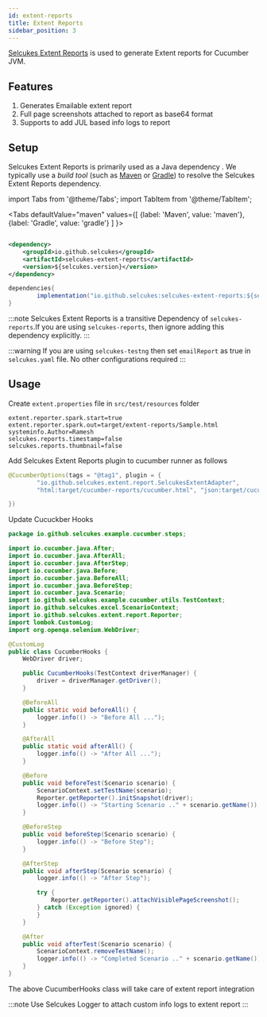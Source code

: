 ```yaml
---
id: extent-reports
title: Extent Reports
sidebar_position: 3
---
```


[Selcukes Extent Reports](https://github.com/selcukes/selcukes-java/tree/master/selcukes-extent-reports) is used to
generate Extent reports for Cucumber JVM.

## Features

1. Generates Emailable extent report
2. Full page screenshots attached to report as base64 format
3. Supports to add JUL based info logs to report

## Setup

Selcukes Extent Reports is primarily used as a Java dependency . We typically use a _build tool_ (such
as [Maven](https://maven.apache.org/) or [Gradle](https://gradle.org/)) to resolve the Selcukes Extent Reports
dependency.

import Tabs from '@theme/Tabs'; import TabItem from '@theme/TabItem';

<Tabs defaultValue="maven"
values={[
{label: 'Maven', value: 'maven'},{label: 'Gradle', value: 'gradle'}
]
}>

<TabItem value="maven">

```xml

<dependency>
    <groupId>io.github.selcukes</groupId>
    <artifactId>selcukes-extent-reports</artifactId>
    <version>${selcukes.version}</version>
</dependency>
```

</TabItem>
<TabItem value="gradle">

```java
dependencies{
        implementation("io.github.selcukes:selcukes-extent-reports:${selcukes.version}")
}
```

</TabItem>
</Tabs>

:::note 
Selcukes Extent Reports is a transitive Dependency of `selcukes-reports`.If you are using `selcukes-reports`,
then ignore adding this dependency explicitly.
:::

:::warning 
If you are using `selcukes-testng` then  set `emailReport` as true in `selcukes.yaml` file. No other configurations required
:::

## Usage

Create `extent.properties` file in `src/test/resources` folder

```shell
extent.reporter.spark.start=true
extent.reporter.spark.out=target/extent-reports/Sample.html
systeminfo.Author=Ramesh
selcukes.reports.timestamp=false
selcukes.reports.thumbnail=false
```

Add Selcukes Extent Reports plugin to cucumber runner as follows

```java
@CucumberOptions(tags = "@tag1", plugin = {
        "io.github.selcukes.extent.report.SelcukesExtentAdapter",
        "html:target/cucumber-reports/cucumber.html", "json:target/cucumber-reports/cucumber.json"

})
```
Update Cucuckber Hooks 
```java
package io.github.selcukes.example.cucumber.steps;

import io.cucumber.java.After;
import io.cucumber.java.AfterAll;
import io.cucumber.java.AfterStep;
import io.cucumber.java.Before;
import io.cucumber.java.BeforeAll;
import io.cucumber.java.BeforeStep;
import io.cucumber.java.Scenario;
import io.github.selcukes.example.cucumber.utils.TestContext;
import io.github.selcukes.excel.ScenarioContext;
import io.github.selcukes.extent.report.Reporter;
import lombok.CustomLog;
import org.openqa.selenium.WebDriver;

@CustomLog
public class CucumberHooks {
	WebDriver driver;

	public CucumberHooks(TestContext driverManager) {
		driver = driverManager.getDriver();
	}

	@BeforeAll
	public static void beforeAll() {
		logger.info(() -> "Before All ...");
	}

	@AfterAll
	public static void afterAll() {
		logger.info(() -> "After All ...");
	}

	@Before
	public void beforeTest(Scenario scenario) {
		ScenarioContext.setTestName(scenario);
		Reporter.getReporter().initSnapshot(driver);
		logger.info(() -> "Starting Scenario .." + scenario.getName());
	}

	@BeforeStep
	public void beforeStep(Scenario scenario) {
		logger.info(() -> "Before Step");
	}

	@AfterStep
	public void afterStep(Scenario scenario) {
		logger.info(() -> "After Step");

		try {
			Reporter.getReporter().attachVisiblePageScreenshot();
		} catch (Exception ignored) {
		}
	}

	@After
	public void afterTest(Scenario scenario) {
		ScenarioContext.removeTestName();
		logger.info(() -> "Completed Scenario .." + scenario.getName());
	}
}
```
The above CucumberHooks class will take care of extent report integration

:::note 
Use Selcukes Logger to attach custom info logs to extent report
:::

